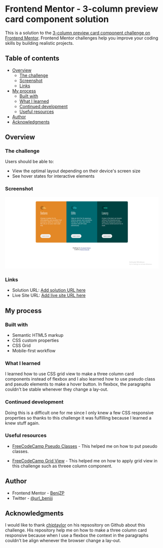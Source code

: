 # Frontend Mentor - 3-column preview card component solution

This is a solution to the [3-column preview card component challenge on Frontend Mentor](https://www.frontendmentor.io/challenges/3column-preview-card-component-pH92eAR2-). Frontend Mentor challenges help you improve your coding skills by building realistic projects. 

## Table of contents

- [Overview](#overview)
  - [The challenge](#the-challenge)
  - [Screenshot](#screenshot)
  - [Links](#links)
- [My process](#my-process)
  - [Built with](#built-with)
  - [What I learned](#what-i-learned)
  - [Continued development](#continued-development)
  - [Useful resources](#useful-resources)
- [Author](#author)
- [Acknowledgments](#acknowledgments)

## Overview

### The challenge

Users should be able to:

- View the optimal layout depending on their device's screen size
- See hover states for interactive elements

### Screenshot

![](/images/Screenshot.png)

### Links

- Solution URL: [Add solution URL here](https://your-solution-url.com)
- Live Site URL: [Add live site URL here](https://your-live-site-url.com)

## My process

### Built with

- Semantic HTML5 markup
- CSS custom properties
- CSS Grid
- Mobile-first workflow

### What I learned

I learned how to use CSS grid view to make a three column card components instead of flexbox and I also learned how to use pseudo class and pseudo elements to make a hover button. In flexbox, the paragraphs couldn't be stable whenever they change a lay-out.

### Continued development

Doing this is a difficult one for me since I only knew a few CSS responsive properties so thanks to this challenge it was fulfilling because I learned a knew stuff again. 

### Useful resources

- [FreeCodeCamp Pseudo Classes](https://www.w3schools.com/css/css_pseudo_classes.asp) - This helped me on how to put pseudo classes.

- [FreeCodeCamp Grid View](https://www.w3schools.com/css/css_rwd_grid.asp) - This helped me on how to apply grid view in this challenge such as threee column component.

## Author

- Frontend Mentor - [BenjZP](https://www.frontendmentor.io/profile/BenjZP)
- Twitter - [@url_benjjj](https://twitter.com/url_benjjj?s=09)


## Acknowledgments

I would like to thank [chiptaylor](https://github.com/chiptaylor/3-column-preview-card-component/blob/main/style.css) on his repsository on Github about this challenge. His repository help me on how to make a three column card responsive because when I use a flexbox the context in the paragraphs couldn't be align whenever the browser change a lay-out.
